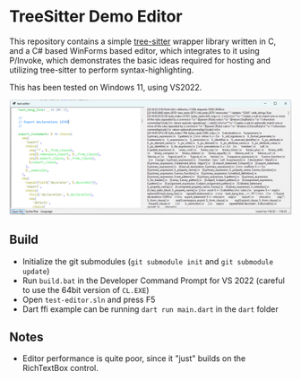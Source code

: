 # TreeSitter Demo Editor

This repository contains a simple [tree-sitter](https://tree-sitter.github.io/tree-sitter/) wrapper library written in C,
and a C# based WinForms based editor, which integrates to it using P/Invoke,
which demonstrates the basic ideas required for hosting and utilizing
tree-sitter to perform syntax-highlighting.

This has been tested on Windows 11, using VS2022.

![image](test-editor.png)

## Build

- Initialize the git submodules (`git submodule init` and `git submodule update`)
- Run `build.bat` in the Developer Command Prompt for VS 2022 (careful to use the 64bit version of `CL.EXE`)
- Open `test-editor.sln` and press F5
- Dart ffi example can be running `dart run main.dart` in the `dart` folder

## Notes

- Editor performance is quite poor, since it "just" builds on the RichTextBox control.
